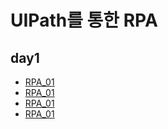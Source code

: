 # UIPath를 통한 RPA


## day1
* [RPA_01](https://public.tableau.com/app/profile/.67392977/viz/Tableau_01_16805116488510/1?publish=yes)
* [RPA_01](https://public.tableau.com/app/profile/.67392977/viz/Tableau_01_16805116488510/1?publish=yes)
* [RPA_01](https://public.tableau.com/app/profile/.67392977/viz/Tableau_01_16805116488510/1?publish=yes)
* [RPA_01](https://public.tableau.com/app/profile/.67392977/viz/Tableau_01_16805116488510/1?publish=yes)

